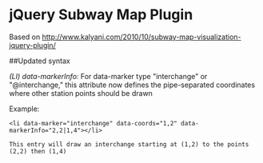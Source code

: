 jQuery Subway Map Plugin
========================

Based on http://www.kalyani.com/2010/10/subway-map-visualization-jquery-plugin/



##Updated syntax

*(LI) data-markerInfo:* For data-marker type "interchange" or "@interchange," this attribute now defines the pipe-separated coordinates where other station points should be drawn

Example:

    <li data-marker="interchange" data-coords="1,2" data-markerInfo="2,2|1,4"></li>

    This entry will draw an interchange starting at (1,2) to the points (2,2) then (1,4)



